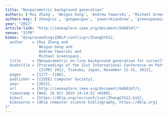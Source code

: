 ```yaml
---
title: "Nonparametric background generation"
authors: ['Rui Zhang', 'Weiguo Gong', 'Andrew Yaworski', 'Michael Greenspan']
authors-key: ['zhangrui', 'gongweiguo', 'yaworskiandrew', 'greenspanmichael']
year: "2012"
article-link: "http://ieeexplore.ieee.org/document/6460347/"
venue: "ICPR"
bibex: "@inproceedings{DBLP:conf/icpr/ZhangGYG12,
  author    = {Rui Zhang and
               Weiguo Gong and
               Andrew Yaworski and
               Michael Greenspan},
  title     = {Nonparametric on-line background generation for surveillance video},
  booktitle = {Proceedings of the 21st International Conference on Pattern Recognition,
               {ICPR} 2012, Tsukuba, Japan, November 11-15, 2012},
  pages     = {1177--1180},
  publisher = {{IEEE} Computer Society},
  year      = {2012},
  url       = {http://ieeexplore.ieee.org/document/6460347/},
  timestamp = {Wed, 16 Oct 2019 14:14:52 +0200},
  biburl    = {https://dblp.org/rec/conf/icpr/ZhangGYG12.bib},
  bibsource = {dblp computer science bibliography, https://dblp.org}
}"
---
```

